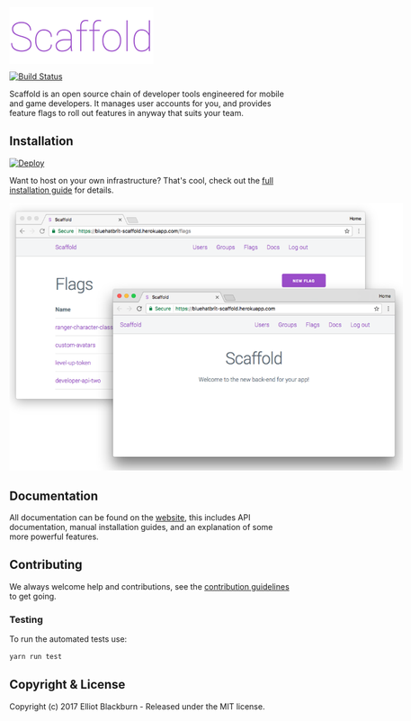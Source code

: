 <img src="./branding/logo.png" alt="Scaffold" align="center" height="100">

[![Build Status](https://travis-ci.org/BlueHatbRit/scaffold.svg?branch=master)](https://travis-ci.org/BlueHatbRit/scaffold)

Scaffold is an open source chain of developer tools engineered for mobile and game developers. It manages user accounts for you, and provides feature flags to roll out features in anyway that suits your team.

## Installation

[![Deploy](https://www.herokucdn.com/deploy/button.svg)](https://heroku.com/deploy?template=https://github.com/BlueHatbRit/scaffold/tree/master)

Want to host on your own infrastructure? That's cool, check out the [full installation guide](https://github.com/BlueHatbRit/scaffold/wiki/Installation) for details.

<center>
    <img src="./branding/screenshot.png" style="max-width: 700px;" alt="screenshot">
</center>

## Documentation

All documentation can be found on the [website](https://bluehatbrit.github.io/scaffold/), this includes API documentation, manual installation guides, and an explanation of some more powerful features.

## Contributing

We always welcome help and contributions, see the [contribution guidelines](./CONTRIBUTING.md) to get going.

### Testing

To run the automated tests use:

```bash
yarn run test
```

## Copyright & License

Copyright (c) 2017 Elliot Blackburn - Released under the MIT license.

